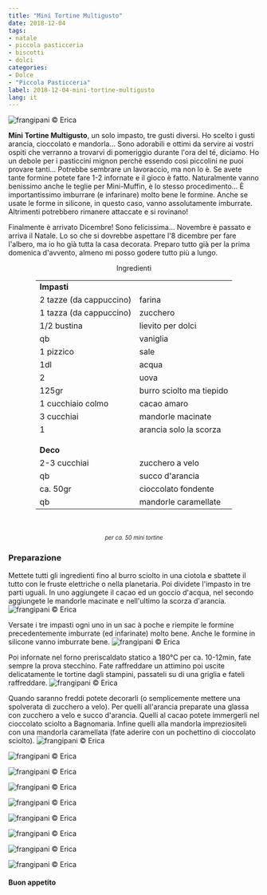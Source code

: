 ```yaml
---
title: "Mini Tortine Multigusto"
date: 2018-12-04
tags:
- natale
- piccola pasticceria
- biscotti
- dolci
categories:
- Dolce
- "Piccola Pasticceria"
label: 2018-12-04-mini-tortine-multigusto
lang: it
---
```

![](header.jpg "frangipani © Erica")

**Mini Tortine Multigusto**, un solo impasto, tre gusti diversi. Ho scelto i gusti arancia, cioccolato e mandorla... Sono adorabili e ottimi da servire ai vostri ospiti che verranno a trovarvi di pomeriggio durante l'ora del té, diciamo. Ho un debole per i pasticcini mignon perchè essendo così piccolini ne puoi provare tanti... Potrebbe sembrare un lavoraccio, ma non lo è. Se avete tante formine potete fare 1-2 infornate e il gioco è fatto. Naturalmente vanno benissimo anche le teglie per Mini-Muffin, è lo stesso procedimento... È importantissimo imburrare (e infarinare) molto bene le formine. Anche se usate le forme in silicone, in questo caso, vanno assolutamente imburrate. Altrimenti potrebbero rimanere attaccate e si rovinano! 

Finalmente è arrivato Dicembre! Sono felicissima... Novembre è passato e arriva il Natale. Lo so che si dovrebbe aspettare l'8 dicembre per fare l'albero, ma io ho già tutta la casa decorata. Preparo tutto già per la prima domenica d'avvento, almeno mi posso godere tutto più a lungo. 


<div id="wrapper" style="text-align: center">
  <div id="yourdiv" style="display: inline-block;">
    <div class="ingredients" itemscope itemtype="http://schema.org/Recipe">
      <span itemprop="name" style="display:none;">Mini Tortine Multigusto</span>
      <span itemprop="recipeCategory" style="display:none;">Dolce</span>
      <img itemprop="image" style="display:none;" class="ignore-gallery-item" src="header.jpeg"/>
      <span itemprop="author" style="display:none;">Erica Raiano</span>
      <span itemprop="description" style="display:none;">Mini Tortine Multigusto, un solo impasto, tre gusti diversi. Ho scelto i gusti arancia, cioccolato e mandorla.</span>
      <div class="ingredients-title">Ingredienti</div>
      <table>
        <tbody>
          <tr>
            <td colspan="2"><b>Impasti</b></td>
          </tr>
          <tr itemprop="recipeIngredient">
            <td>2 tazze (da cappuccino)</td>
            <td>farina</td>
          </tr>
          <tr itemprop="recipeIngredient">
            <td>1 tazza (da cappuccino)</td>
            <td>zucchero</td>
          </tr>
          <tr itemprop="recipeIngredient">
            <td>1/2 bustina</td>
            <td>lievito per dolci</td>
          </tr>
          <tr itemprop="recipeIngredient">
            <td>qb</td>
            <td>vaniglia</td>
          </tr>
          <tr itemprop="recipeIngredient">
            <td>1 pizzico</td>
            <td>sale</td>
          </tr>
          <tr itemprop="recipeIngredient">
            <td>1dl</td>
            <td>acqua</td>
          </tr>
          <tr itemprop="recipeIngredient">
            <td>2</td>
            <td>uova</td>
          </tr>
          <tr itemprop="recipeIngredient">
            <td>125gr</td>
            <td>burro sciolto ma tiepido</td>
          </tr>
          <tr itemprop="recipeIngredient">
            <td>1 cucchiaio colmo</td>
            <td>cacao amaro</td>
          </tr>
          <tr itemprop="recipeIngredient">
            <td>3 cucchiai</td>
            <td>mandorle macinate</td>
          </tr>
          <tr itemprop="recipeIngredient">
            <td>1</td>
            <td>arancia solo la scorza</td>
          </tr>
          <tr style="height: 15px;"></tr>
          <tr>          
            <td colspan="2"><b>Deco</b></td>
          </tr>
          <tr itemprop="recipeIngredient">
            <td>2-3 cucchiai</td>
            <td>zucchero a velo</td>
          </tr>
          <tr itemprop="recipeIngredient">
            <td>qb</td>
            <td>succo d'arancia</td>
          </tr>
          <tr itemprop="recipeIngredient">
            <td>ca. 50gr</td>
            <td>cioccolato fondente</td>
          </tr>
          <tr itemprop="recipeIngredient">
            <td>qb</td>
            <td>mandorle caramellate</td>
          </tr>
        </tbody>
      </table>
      <br></br>
      <i class="pull-right" style="font-size: 80%;">per ca. 50 mini tortine</i>
    </div>
  </div>
</div>


<h3>
  <font color="grey">
    <i class="fa fa-cogs"></i>
  </font> Preparazione
</h3>

Mettete tutti gli ingredienti fino al burro sciolto in una ciotola e sbattete il tutto con le fruste elettriche o nella planetaria. Poi dividete l'impasto in tre parti uguali. In uno aggiungete il cacao ed un goccio d'acqua, nel secondo aggiungete le mandorle macinate e nell'ultimo la scorza d'arancia.
![](impasto.jpg "frangipani © Erica")

Versate i tre impasti ogni uno in un sac à poche e riempite le formine precedentemente imburrate (ed infarinate) molto bene. Anche le formine in silicone vanno imburrate bene.
![](teglia.jpg "frangipani © Erica")

Poi infornate nel forno preriscaldato statico a 180°C per ca. 10-12min, fate sempre la prova stecchino. Fate raffreddare un attimino poi uscite delicatamente le tortine dagli stampini, passateli su di una griglia e fateli raffreddare.
![](sfornati.jpg "frangipani © Erica")

Quando saranno freddi potete decorarli (o semplicemente mettere una spolverata di zucchero a velo). Per quelli all'arancia preparate una glassa con zucchero a velo e succo d'arancia. Quelli al cacao potete immergerli nel cioccolato sciolto a Bagnomaria. Infine quelli alla mandorla impreziositeli con una mandorla caramellata (fate aderire con un pochettino di cioccolato sciolto).
![](risultato1.jpg "frangipani © Erica")

![](risultato2.jpg "frangipani © Erica")

![](risultato3.jpg "frangipani © Erica")

![](risultato4.jpg "frangipani © Erica")

![](risultato5.jpg "frangipani © Erica")

![](risultato6.jpg "frangipani © Erica")

![](risultato7.jpg "frangipani © Erica")

![](risultato8.jpg "frangipani © Erica")

![](risultato9.jpg "frangipani © Erica")

<h4>Buon appetito
  <font color="red">
    <i class="fa fa-smile-o"></i>
  </font>
</h4>
